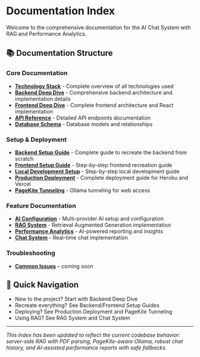 # Documentation Index

Welcome to the comprehensive documentation for the AI Chat System with RAG and Performance Analytics.

## 📚 Documentation Structure

### Core Documentation
- **[Technology Stack](./technology-stack.md)** - Complete overview of all technologies used
- **[Backend Deep Dive](./backend-deep-dive.md)** - Comprehensive backend architecture and implementation details
- **[Frontend Deep Dive](./frontend-deep-dive.md)** - Complete frontend architecture and React implementation
- **[API Reference](./api-reference.md)** - Detailed API endpoints documentation
- **[Database Schema](./database-schema.md)** - Database models and relationships

### Setup & Deployment
- **[Backend Setup Guide](./backend-setup-guide.md)** - Complete guide to recreate the backend from scratch
- **[Frontend Setup Guide](./frontend-setup-guide.md)** - Step-by-step frontend recreation guide
- **[Local Development Setup](./local-setup.md)** - Step-by-step local development guide
- **[Production Deployment](./production-deployment.md)** - Complete deployment guide for Heroku and Vercel
- **[PageKite Tunneling](./pagekite-setup.md)** - Ollama tunneling for web access

### Feature Documentation
- **[AI Configuration](./ai-configuration.md)** - Multi-provider AI setup and configuration
- **[RAG System](./rag-implementation.md)** - Retrieval Augmented Generation implementation
- **[Performance Analytics](./performance-analytics.md)** - AI-powered reporting and insights
- **[Chat System](./chat-system.md)** - Real-time chat implementation

### Troubleshooting
- **[Common Issues](./troubleshooting.md)** – coming soon

## 🚀 Quick Navigation
- New to the project? Start with Backend Deep Dive
- Recreate everything? See Backend/Frontend Setup Guides
- Deploying? See Production Deployment and PageKite Tunneling
- Using RAG? See RAG System and Chat System

---

*This index has been updated to reflect the current codebase behavior: server-side RAG with PDF parsing, PageKite-aware Ollama, robust chat history, and AI-assisted performance reports with safe fallbacks.*
